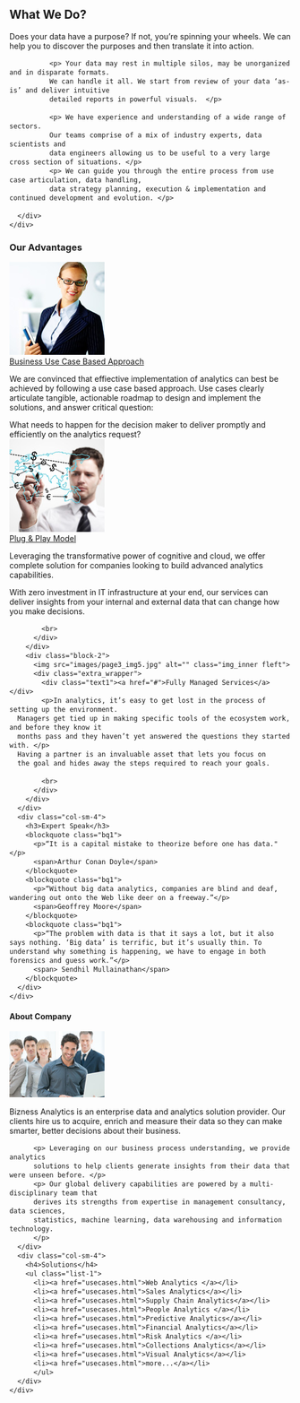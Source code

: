 <!--=====================
          Content
======================-->
<section id="content">
  <div class="container">
    <div class="row">
      <div class="col-sm-10 text-center">
          <h2 class="head__1">
            What We Do?
          </h2>
          <p>Does your data have a purpose? If not, you’re spinning your wheels. 
              We can help you to discover the purposes and then translate it into action. </p>
              
              <p> Your data may rest in multiple silos, may be unorganized and in disparate formats. 
              We can handle it all. We start from review of your data ‘as-is’ and deliver intuitive 
              detailed reports in powerful visuals.  </p>
              
              <p> We have experience and understanding of a wide range of sectors. 
              Our teams comprise of a mix of industry experts, data scientists and 
              data engineers allowing us to be useful to a very large cross section of situations. </p>
              <p> We can guide you through the entire process from use case articulation, data handling, 
              data strategy planning, execution & implementation and continued development and evolution. </p>
		  
      </div>
    </div>
  </div>
  
  <div class="container">
    <div class="row">
      <div class="col-sm-8">
        <h3>Our Advantages</h3>
        <div class="block-2">
          <img src="images/page1_img1.jpg" alt="" class="img_inner fleft">
          <div class="extra_wrapper">
            <div class="text1"><a href="#">Business Use Case Based Approach</a></div>
            <p>We are convinced that effiective implementation of analytics can best be achieved by following a use case based approach.
      Use cases clearly articulate tangible, actionable roadmap to design and implement the solutions, and answer critical question:</p>
      What needs to happen for the decision maker to deliver promptly and efficiently on the analytics request? 
            <br>
          </div>
        </div>
        <div class="block-2">
          <img src="images/page1_img2.jpg" alt="" class="img_inner fleft">
          <div class="extra_wrapper">
            <div class="text1"><a href="#">Plug & Play Model</a></div>
            <p> Leveraging the transformative power of cognitive and cloud, we offer 
      complete solution for companies looking to build advanced analytics capabilities. </p>
      <p> With zero investment in IT infrastructure at your end, our services can deliver insights 
      from your internal and external data that can change how you make decisions.  </p>
      

            <br>
          </div>
        </div>
        <div class="block-2">
          <img src="images/page3_img5.jpg" alt="" class="img_inner fleft">
          <div class="extra_wrapper">
            <div class="text1"><a href="#">Fully Managed Services</a></div>
            <p>In analytics, it’s easy to get lost in the process of setting up the environment. 
      Managers get tied up in making specific tools of the ecosystem work, and before they know it 
      months pass and they haven’t yet answered the questions they started with. </p>
      Having a partner is an invaluable asset that lets you focus on 
      the goal and hides away the steps required to reach your goals.

            <br>
          </div>
        </div>
      </div>
      <div class="col-sm-4">
        <h3>Expert Speak</h3>
        <blockquote class="bq1">
          <p>“It is a capital mistake to theorize before one has data."</p>
          <span>Arthur Conan Doyle</span>
        </blockquote>
        <blockquote class="bq1">
          <p>“Without big data analytics, companies are blind and deaf, wandering out onto the Web like deer on a freeway.”</p>
          <span>Geoffrey Moore</span>
        </blockquote>
        <blockquote class="bq1">
          <p>“The problem with data is that it says a lot, but it also says nothing. ‘Big data’ is terrific, but it’s usually thin. To understand why something is happening, we have to engage in both forensics and guess work.”</p>
          <span> Sendhil Mullainathan</span>
        </blockquote>
      </div>
    </div>
  </div>
  
  <div class="container">
    <div class="row">
      <div class="col-sm-8">
        <h4>About Company</h4>
        <img src="images/page1_img3.jpg" alt="" class="img_inner fleft">
          <p>Bizness Analytics is an enterprise data and analytics solution provider. 
		  Our clients hire us to acquire, enrich and measure their data so they can 
		  make smarter, better decisions about their business. </p>
		  
		  <p> Leveraging on our business process understanding, we provide analytics 
		  solutions to help clients generate insights from their data that were unseen before. </p>
		  <p> Our global delivery capabilities are powered by a multi-disciplinary team that 
		  derives its strengths from expertise in management consultancy, data sciences, 
		  statistics, machine learning, data warehousing and information technology. 
		  </p>
      </div>
      <div class="col-sm-4">
        <h4>Solutions</h4>
        <ul class="list-1">
          <li><a href="usecases.html">Web Analytics </a></li>
          <li><a href="usecases.html">Sales Analytics</a></li>
          <li><a href="usecases.html">Supply Chain Analytics</a></li>
          <li><a href="usecases.html">People Analytics </a></li>
          <li><a href="usecases.html">Predictive Analytics</a></li>
          <li><a href="usecases.html">Financial Analytics</a></li>
          <li><a href="usecases.html">Risk Analytics </a></li>
          <li><a href="usecases.html">Collections Analytics</a></li>
          <li><a href="usecases.html">Visual Analytics</a></li>
          <li><a href="usecases.html">more...</a></li>
		  </ul>
      </div>
    </div>
  </div>
  

  
</section>
